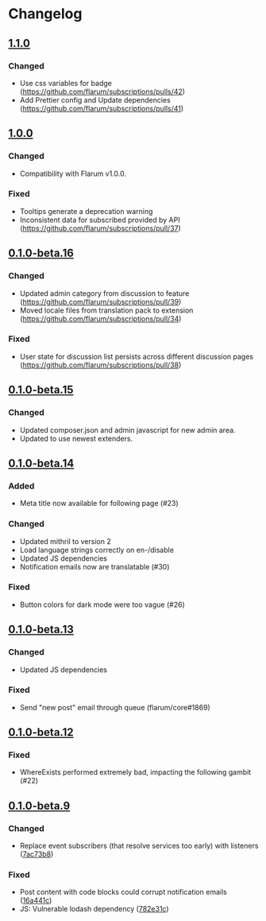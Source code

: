 # Changelog

## [1.1.0](https://github.com/flarum/subscriptions/compare/v1.0.0...v1.1.0)

### Changed
- Use css variables for badge (https://github.com/flarum/subscriptions/pulls/42)
- Add Prettier config and Update dependencies (https://github.com/flarum/subscriptions/pulls/41)

## [1.0.0](https://github.com/flarum/subscriptions/compare/v0.1.0-beta.16...v1.0.0)

### Changed
- Compatibility with Flarum v1.0.0.

### Fixed
- Tooltips generate a deprecation warning
- Inconsistent data for subscribed provided by API (https://github.com/flarum/subscriptions/pull/37)

## [0.1.0-beta.16](https://github.com/flarum/subscriptions/compare/v0.1.0-beta.15...v0.1.0-beta.16)

### Changed
- Updated admin category from discussion to feature (https://github.com/flarum/subscriptions/pull/39)
- Moved locale files from translation pack to extension (https://github.com/flarum/subscriptions/pull/34)

### Fixed
- User state for discussion list persists across different discussion pages (https://github.com/flarum/subscriptions/pull/38)

## [0.1.0-beta.15](https://github.com/flarum/subscriptions/compare/v0.1.0-beta.14...v0.1.0-beta.15)

### Changed
- Updated composer.json and admin javascript for new admin area.
- Updated to use newest extenders.

## [0.1.0-beta.14](https://github.com/flarum/subscriptions/compare/v0.1.0-beta.13...v0.1.0-beta.14)

### Added
- Meta title now available for following page (#23)

### Changed
- Updated mithril to version 2
- Load language strings correctly on en-/disable
- Updated JS dependencies
- Notification emails now are translatable (#30)

### Fixed
- Button colors for dark mode were too vague (#26)

## [0.1.0-beta.13](https://github.com/flarum/subscriptions/compare/v0.1.0-beta.12...v0.1.0-beta.13)

### Changed
- Updated JS dependencies

### Fixed
- Send "new post" email through queue (flarum/core#1869)

## [0.1.0-beta.12](https://github.com/flarum/subscriptions/compare/v0.1.0-beta.9...v0.1.0-beta.12)

### Fixed
- WhereExists performed extremely bad, impacting the following gambit (#22)

## [0.1.0-beta.9](https://github.com/flarum/subscriptions/compare/v0.1.0-beta.8...v0.1.0-beta.9)

### Changed
- Replace event subscribers (that resolve services too early) with listeners ([7ac73b8](https://github.com/flarum/subscriptions/commit/7ac73b834023e997147d4dd9c851a2ea73deba4b))

### Fixed
- Post content with code blocks could corrupt notification emails ([16a441c](https://github.com/flarum/subscriptions/commit/16a441c8a85fda824b39acd5ec58a6abe3a8d760))
- JS: Vulnerable lodash dependency ([782e31c](https://github.com/flarum/subscriptions/commit/782e31c56a519aa74f80cb8024c7b912a7fdb925))

